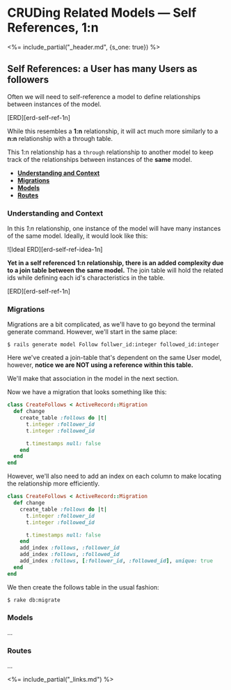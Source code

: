 # CRUDing Related Models — Self References, 1:n

<%= include_partial("_header.md", {s_one: true}) %>

## Self References: a User has many Users as followers

Often we will need to self-reference a model to define relationships 
between instances of the model. 

[ERD][erd-self-ref-1n]

While this resembles a __1:n__ relationship, it will act much more 
similarly to a __n:n__ relationship with a through table.

This 1:n relationship has a `through` relationship to another model to 
keep track of the relationships between instances of the __same__ model.

- **[Understanding and Context](#understanding-and-context)**
- **[Migrations](#migrations)**
- **[Models](#models)**
- **[Routes](#routes)**

### Understanding and Context

In this *1:n* relationship, one instance of the model will have many 
instances of the same model. Ideally, it would look like this:

![Ideal ERD][erd-self-ref-idea-1n]

__Yet in a self referenced 1:n relationship, there is an added 
complexity due to a join table between the same model.__ The join table 
will hold the related ids while defining each id's characteristics in 
the table.

[ERD][erd-self-ref-1n]



### Migrations

Migrations are a bit complicated, as we'll have to go beyond the 
terminal generate command. However, we'll start in the same place:

`$ rails generate model Follow follwer_id:integer followed_id:integer`

Here we've created a join-table that's dependent on the same User model,
however, __notice we are NOT using a reference within this table.__

We'll make that association in the model in the next section.

Now we have a migration that looks something like this:

```ruby
class CreateFollows < ActiveRecord::Migration
  def change
    create_table :follows do |t|
      t.integer :follower_id
      t.integer :followed_id

      t.timestamps null: false
    end
  end
end
```

However, we'll also need to add an index on each column to make locating
the relationship more efficiently.

```ruby
class CreateFollows < ActiveRecord::Migration
  def change
    create_table :follows do |t|
      t.integer :follower_id
      t.integer :followed_id

      t.timestamps null: false
    end
    add_index :follows, :follower_id
    add_index :follows, :followed_id
    add_index :follows, [:follower_id, :followed_id], unique: true
  end
end
```

We then create the follows table in the usual fashion:

`$ rake db:migrate`

### Models

...

### Routes

...

<!-- LINKS -->

<%= include_partial("_links.md") %>
